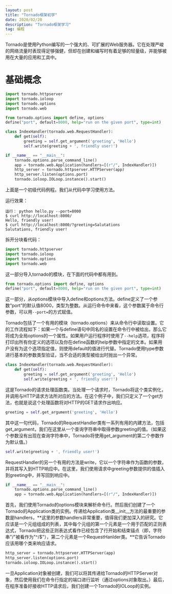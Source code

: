 ```yaml
---
layout: post
title: "Tornado框架初学"
date: 2020/02/20
description: "Tornado框架学习"
tag: 编程
---
```


Tornado是使用Python编写的一个强大的、可扩展的Web服务器。它在处理严峻的网络流量时表现得足够强健，但却在创建和编写时有着足够的轻量级，并能够被用在大量的应用和工具中。

# 基础概念

```python
import tornado.httpserver
import tornado.ioloop
import tornado.options
import tornado.web

from tornado.options import define, options
define("port", default=8000, help="run on the given port", type=int)

class IndexHandler(tornado.web.RequestHandler):
    def get(self):
        greeting = self.get_argument('greeting', 'Hello')
        self.write(greeting + ', friendly user!')

if __name__ == "__main__":
    tornado.options.parse_command_line()
    app = tornado.web.Application(handlers=[(r"/", IndexHandler)])
    http_server = tornado.httpserver.HTTPServer(app)
    http_server.listen(options.port)
    tornado.ioloop.IOLoop.instance().start()
```

上面是一个初级代码例程。我们从代码中学习使用方法。

运行效果：

```shell
运行： python hello.py --port=8000
$ curl http://localhost:8000/
Hello, friendly user!
$ curl http://localhost:8000/?greeting=Salutations
Salutations, friendly user!
```

拆开分块看代码：

```python
import tornado.httpserver
import tornado.ioloop
import tornado.options
import tornado.web
```

这一部分导入tornado的模块，在下面的代码中都有用到。

```python
from tornado.options import define, options
define("port", default=8000, help="run on the given port", type=int)
```

这一部分，从options模块中导入define和options方法。define定义了一个参数“port”的默认值8000，类型为整数。从运行命令中来看，这个参数属于命令行参数，可以用`--port=`的方式赋值。

Tornado包括了一个有用的模块（tornado.options）来从命令行中读取设置。它的工作流程如下：如果一个与define语句中同名的设置在命令行中被给出，那么它将成为全局options的一个属性。如果用户运行程序时使用了`--help`选项，程序将打印出所有你定义的选项以及你在define函数的help参数中指定的文本。如果用户没有为这个选项指定值，则使用default的值进行代替。Tornado使用type参数进行基本的参数类型验证，当不合适的类型被给出时抛出一个异常。

```python
class IndexHandler(tornado.web.RequestHandler):
    def get(self):
        greeting = self.get_argument('greeting', 'Hello')
        self.write(greeting + ', friendly user!')
```

这是Tornado的请求处理函数类。当处理一个请求时，Tornado将这个类实例化，并调用与HTTP请求方法所对应的方法。在这个例子中，我们只定义了一个get方法，也就是说这个处理函数将对HTTP的GET请求作出响应。

```python
greeting = self.get_argument('greeting', 'Hello')
```

其中这一句代码，Tornado的RequestHandler类有一系列有用的内建方法，包括get_argument，我们在这里从一个查询字符串中取得参数greeting的值。（如果这个参数没有出现在查询字符串中，Tornado将使用get_argument的第二个参数作为默认值。）

```python
self.write(greeting + ', friendly user!')
```

RequestHandler的另一个有用的方法是write，它以一个字符串作为函数的参数，并将其写入到HTTP响应中。在这里，我们使用请求中greeting参数提供的值插入到greeting中，并写回到响应中。

```python
if __name__ == "__main__":
    tornado.options.parse_command_line()
    app = tornado.web.Application(handlers=[(r"/", IndexHandler)])
```

首先，我们使用Tornado的options模块来解析命令行。然后我们创建了一个Tornado的Application类的实例。传递给Application类__init__方法的最重要的参数是handlers，**这里的参数handlers非常重要，值得我们更加深入的研究。它应该是一个元组组成的列表，其中每个元组的第一个元素是一个用于匹配的正则表达式，Tornado把这些正则表达式看作已经包含了行开始和结束锚点（即，字符串"/"被看作为"^/$"），第二个元素是一个RequestHanlder类。**它告诉Tornado应该用哪个类来响应请求。

```python
http_server = tornado.httpserver.HTTPServer(app)
http_server.listen(options.port)
tornado.ioloop.IOLoop.instance().start()
```

一旦Application对象被创建，我们可以将其传递给Tornado的HTTPServer对象，然后使用我们在命令行指定的端口进行监听（通过options对象取出。）最后，在程序准备好接收HTTP请求后，我们创建一个Tornado的IOLoop的实例。